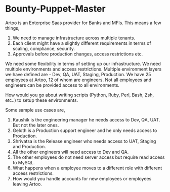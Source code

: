 # Bounty-Puppet-Master

Artoo is an Enterprise Saas provider for Banks and MFIs. This means a few things,
1. We need to manage infrastructure across multiple tenants.
2. Each client might have a slightly different requirements in terms of scaling, compliance, security.
3. Approvals before production changes, access restrictions etc.

We need some flexibility in terms of setting up our infrastructure. We need multiple environments and access restrictions.
Multiple environment layers we have defined are - Dev, QA, UAT, Staging, Production. We have 25 employees at Artoo, 12 of whom are engineers. Not all employees and engineers can be provided access to all environments.

How would you go about writing scripts (Python, Ruby, Perl, Bash, Zsh, etc..) to setup these environments.

Some sample use cases are,
1. Kaushik is the engineering manager he needs access to Dev, QA, UAT. But not the later ones.
2. Geloth is a Production support engineer and he only needs access to Production.
3. Shrivatsa is the Release engineer who needs access to UAT, Staging and Production.
4. All the other engineers will need access to Dev and QA.
5. The other employees do not need server access but require read access to MySQL.
6. What happens when a employee moves to a different role with different access restrictions.
7. How would you handle accounts for new employees or employees leaving Artoo.

